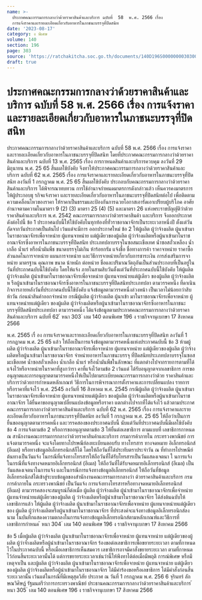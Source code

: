 ```yaml
---
name: >-
  ประกาศคณะกรรมการกลางว่าด้วยราคาสินค้าและบริการ ฉบับที่  58  พ.ศ. 2566 เรื่อง 
  การแจ้งราคาและรายละเอียดเกี่ยวกับอาหารในภาชนะบรรจุที่ปิดสนิท
date: '2023-08-17'
category: ง พิเศษ
volume: 140
section: 196
page: 303
source: 'https://ratchakitcha.soc.go.th/documents/140D196S0000000030300.pdf'
draft: true
---
```


# ประกาศคณะกรรมการกลางว่าด้วยราคาสินค้าและบริการ ฉบับที่  58  พ.ศ. 2566 เรื่อง  การแจ้งราคาและรายละเอียดเกี่ยวกับอาหารในภาชนะบรรจุที่ปิดสนิท

ประกาศคณะกรรมการกลางว่าด้วยราคาสินค้าและบริการ ฉบับที่ 58 พ.ศ. 2566 เรื่อง การแจ้งราคาและรายละเอียดเกี่ยวกับอาหารในภาชนะบรรจุที่ปิดสนิท โดยที่ประกาศคณะกรรมการกลางว่าด้วยราคาสินค้าและบริการ ฉบับที่ 13 พ.ศ. 2565 เรื่อง การกาหนดสินค้าและบริการควบคุม ลงวันที่ 29 มิถุนายน พ.ศ. 25 65 สิ้นผลใช้บังคับ จึงทาให้ประกาศคณะกรรมการกลางว่าด้วยราคาสินค้าและบริการ ฉบับที่ 62 พ.ศ. 2565 เรื่อง การแจ้งราคาและรายละเอียดเกี่ยวกับอาหารในภาชนะบรรจุที่ปิดสนิท ลงวันที่ 1 กรกฎาคม พ.ศ. 25 65 สิ้นผลใช้บังคับ ประกอบกับคณะกรรมการกลางว่าด้วยราคาสินค้าและบริการ ได้พิจารณาทบทวน การใช้อำนาจกำหนดมาตรการดังกล่าวแล้ว เห็นควรคงมาตรการให้ผู้ประกอบธุ รกิจแจ้งราคา และรายละเอียดเกี่ยวกับอาหารในภาชนะบรรจุที่ปิดสนิทต่อไป เพื่อติดตามความเคลื่อนไหวของราคา ให้ราคาเป็นธรรมและป้องกันการฉวยโอกาสเอารัดเอาเปรียบผู้บริโภค อาศัยอำนาจตามความในมาตรา 9 (2) (3) มาตรา 25 (4) (5) และมาตรา 26 แห่งพระราชบัญญัติว่าด้วยราคาสินค้าและบริการ พ.ศ. 2542 คณะกรรมการกลางว่าด้วยราคาสินค้า และบริการ จึงออกประกาศ ดังต่อไปนี้ ข้อ 1 ประกาศฉบับนี้ให้ใช้บังคับในทุกท้องที่ทั่วราชอาณาจักรเป็นระยะเวลาหนึ่งปี ตั้งแต่วันถัดจากวันประกาศเป็นต้นไป เว้นแต่จะมีการ ออกประกาศใหม่ ข้อ 2 ให้ผู้ผลิต ผู้ว่าจ้างผลิต ผู้นาเข้ามาในราชอาณาจักรเพื่อจาหน่าย ผู้แทนจาหน่าย แต่ผู้เดียวของผู้ผลิต ผู้ว่าจ้างผลิตหรือผู้นาเข้ามาในราชอาณาจักรซึ่งอาหารในภาชนะบรรจุที่ปิดสนิท ประเภทปลาบรรจุในซอสมะเขือเทศ น้ำซอสถั่วเหลือง น้ำเกลือ น้ำแร่ หรือน้ำมันพืช ขนาดบรรจุไม่เกิน ห้าร้อยกรัม แจ้งชื่อ ชื่อทางการค้า ราคาจาหน่าย ราคาซื้อ ส่วนลดในการจาหน่าย แผนการจาหน่าย และวิธีการจาหน่ายเกี่ยวกับการชาระเงิน การส่งเสริมการจาหน่าย มาตรฐาน คุณภาพ ขนาด น้าหนัก ต่อหน่วย ชื่อและปริมาณวัตถุอันเป็นส่วนประกอบที่เป็นอยู่ในวันที่ประกาศฉบับนี้ใช้บังคับ โดยให้แจ้ง ภายในสามสิบวันตั้งแต่วันที่ประกาศฉบับนี้ใช้บังคับ ให้ผู้ผลิต ผู้ว่าจ้างผลิต ผู้นำเข้ามาในราชอาณาจักรเพื่อจาหน่าย ผู้แทนจาหน่ายแต่ผู้เดียว ของผู้ผลิต ผู้ว่าจ้างผลิตห รือผู้นาเข้ามาในราชอาณาจักรซึ่งอาหารในภาชนะบรรจุที่ปิดสนิทประเภทปลา ตามวรรคหนึ่ง ที่ดาเนินกิจการภายหลังวันที่ประกาศฉบับนี้ใช้บังคับ แจ้งข้อมูลตามวรรคหนึ่งล่วงหน้า เป็นเวลาไม่น้อยกว่าสิบห้าวัน ก่อนนำสินค้าออกจำหน่าย กรณีผู้ผลิต ผู้ว่าจ้างผลิต ผู้นาเข้า มาในราชอาณาจักรเพื่อจาหน่าย ผู้แทนจาหน่ายแต่ผู้เดียว ของผู้ผลิต ผู้ว่าจ้างผลิตหรือผู้นาเข้ามาในราชอาณาจักรซึ่งอาหารในภาชนะบรรจุที่ปิดสนิทประเภทปลา ตามวรรคหนึ่ง ได้แจ้งข้อมูลตามประกาศคณะกรรมการกลางว่าด้วยราคาสินค้าและบริการ ฉบับที่ 62 ้ หนา 303 ่ เลม 140 ตอนพิเศษ 196 ง ราชกิจจานุเบกษา 17 สิงหาคม 2566

พ.ศ. 2565 เรื่ อง การแจ้งราคาและรายละเอียดเกี่ยวกับอาหารในภาชนะบรรจุที่ปิดสนิท ลงวันที่ 1 กรกฎาคม พ.ศ. 25 65 แล้ว ให้ถือเป็นการแจ้งข้อมูลตามวรรคหนึ่งแห่งประกาศฉบับนี้ ข้อ 3 ห้ามผู้ผลิต ผู้ว่าจ้างผลิต ผู้นาเข้ามาในราชอาณาจักรเพื่อจาหน่าย ผู้แทนจาหน่าย แต่ผู้เดียวของผู้ผลิต ผู้ว่าจ้างผลิตหรือผู้นาเข้ามาในราชอาณาจักร จำหน่ายอาหารในภาชนะบรรจุ ที่ปิดสนิทประเภทปลาบรรจุในซอสมะเขือเทศ น้ำซอสถั่วเหลือง น้ำเกลือ น้ำแร่ หรือน้ำมันพืชในลักษณะ ที่แตกต่างไปจากรายการตามที่ได้แจ้งไว้หรือจาหน่ายในราคาที่สูงกว่ารา คาที่แจ้งไว้ตามข้อ 2 เว้นแต่ ได้รับอนุญาตจากเลขาธิการ การขออนุญาตและการอนุญาตตามวรรคหนึ่งให้เป็นไปตามระเบียบคณะกรรมการกลางว่าด้วย ราคาสินค้าและบริการว่าด้วยการกำหนดหลักเกณฑ์ วิธีการในการพิจารณาการตั้งราคาและการเปลี่ยนแปลง รายการหรือราคาที่แจ้งไว้ พ.ศ. 2545 ลงวันที่ 16 สิงหาคม พ.ศ. 2545 กรณีผู้ผลิต ผู้ว่าจ้างผลิต ผู้นาเข้ามาในราชอาณาจักรเพื่อจาหน่าย ผู้แทนจาหน่ายแต่ผู้เดียว ของผู้ผลิต ผู้ว่าจ้างผลิตหรือผู้นาเข้ามาในราชอาณาจักร ได้ยื่นคาขออนุญาตเปลี่ยนแปลงข้อมูลหรือราคา แตกต่างไปจากที่ได้แจ้งไว้ แล้วตามประกาศคณะกรรมการกลางว่าด้วยราคาสินค้าและบริการ ฉบับที่ 62 พ.ศ. 2565 เรื่อง การแจ้งราคาและรายละเอียดเกี่ยวกับอาหารในภาชนะบรรจุที่ปิดสนิท ลงวันที่ 1 กรกฎาคม พ.ศ. 25 65 ให้ถือว่าเป็นการยื่นขออนุญาตตามวรรคหนึ่ง และวรรคสองของประกาศฉบับนี้ นับแต่วันที่ประกาศฉบับนี้มีผลใช้บังคับ ข้อ 4 การแจ้งตามข้อ 2 หรือการขออนุญาตตามข้อ 3 ให้ยื่นต่อเลขาธิการ ตามแบบที่ เลขาธิการกาหนด ณ สานักงานคณะกรรมการกลางว่าด้วยราคาสินค้าและบริการ กรมการค้าภายใน กระทรวงพาณิชย์ การแจ้งตามวรรคหนึ่ง จะแจ้งโดยทางไปรษณีย์ลงทะเบียนตอบรับ ทางโทรสาร ทางจดหมาย อิเล็กทรอนิกส์ (อีเมล) หรือทางข้อมูลอิเล็กทรอนิกส์ก็ได้ โดยให้ถือวันที่ได้ประทับตราประจำวัน ณ ที่ทำการไปรษณีย์ต้นทางเป็นวันแจ้ง ในกรณีที่แจ้งทางโทรสารให้ถือวันที่ได้รับโทรสารเป็นวันแสดงเจตนา ใ นการแจ้ง ในกรณีที่แจ้งทางจดหมายอิเล็กทรอนิกส์ (อีเมล) ให้ถือวันที่ได้รับจดหมายอิเล็กทรอนิกส์ (อีเมล) เป็นวันแสดงเจตนาในการแจ้ง และในกรณีการแจ้งทางข้อมูลอิเล็กทรอนิกส์ ให้ถือวันที่ข้อมูล อิเล็กทรอนิกส์ได้เข้าสู่ระบบข้อมูลของสำนักงานคณะกรรมการกลางว่า ด้วยราคาสินค้าและบริการ กรมการค้าภายใน กระทรวงพาณิชย์ เป็นวันแจ้ง การแจ้งทางโทรสารหรือทางจดหมายอิเล็กทรอนิกส์ (อีเมล) ตามวรรคสองจะสมบูรณ์ก็ต่อเมื่อ ผู้ผลิต ผู้ว่าจ้างผลิต ผู้นำเข้ามาในราชอาณาจักรเพื่อจำหน่าย ผู้แทนจำหน่ายแต่ผู้เดียวของผู้ผลิต ผู้ ว่าจ้างผลิตหรือผู้นำเข้ามาในราชอาณาจักร ได้ส่งต้นฉบับให้เลขาธิการแล้ว ให้ผู้ผลิต ผู้ว่าจ้างผลิต ผู้นาเข้ามาในราชอาณาจักรเพื่อจาหน่าย ผู้แทนจาหน่ายแต่ผู้เดียวของ ผู้ผลิต ผู้ว่าจ้างผลิตหรือผู้นาเข้ามาในราชอาณาจักร ที่ประสงค์จะแจ้งทางข้อมูลอิเล็กทรอนิกส์ลงนาม ในบันทึกแสดงความตกลงในการแจ้งทางข้อมูลอิเล็กทรอนิกส์ตามหลักเกณฑ์และวิธีการที่เลขาธิการกำหนด ้ หนา 304 ่ เลม 140 ตอนพิเศษ 196 ง ราชกิจจานุเบกษา 17 สิงหาคม 2566

ข้อ 5 เมื่อผู้ผลิต ผู้ว่าจ้างผลิต ผู้นาเข้ามาในราชอาณาจักรเพื่อจาหน่าย ผู้แทนจาหน่าย แต่ผู้เดียวของผู้ผลิต ผู้ว่าจ้ำงผลิตหรือผู้นำเข้ามาในราชอาณาจักร ร้องขอต่อเลขาธิการเพื่อขยายระยะเวลา ตามที่กาหนดไว้ในประกาศฉบับนี้ หรือเมื่อเลขาธิการเห็นสมควร เลขาธิการอาจมีคาสั่งขยายระยะเวลา ตามที่กาหนดไว้ก่อนสิ้นระยะเวลานั้นได้ แต่การขยายระยะเวลาเช่นว่านี้ให้พึงทาได้ต่อเมื่อมีพฤติ การณ์พิเศษ หรือมีเหตุจาเป็น และผู้ผลิต ผู้ว่าจ้างผลิต ผู้นาเข้ามาในราชอาณาจักรเพื่อจาหน่าย ผู้แทนจาหน่าย แต่ผู้เดียวของผู้ผลิต ผู้ว่าจ้างผลิตหรือผู้นำเข้ามาในราชอาณาจักร ได้มีคำร้องขอหรือเลขาธิการ ได้มีคำสั่งก่อนสิ้นระยะเวลานั้น เว้นแต่ในกรณีที่มีเหตุสุดวิสัย ประกาศ ณ วันที่ 1 กรกฎาคม พ.ศ. 256 6 จุรินทร์ ลักษณวิศิษฏ์ รัฐมนตรีว่าการกระทรวงพาณิชย์ ประธานคณะกรรมการกลางว่าด้วยราคาสินค้าและบริการ ้ หนา 305 ่ เลม 140 ตอนพิเศษ 196 ง ราชกิจจานุเบกษา 17 สิงหาคม 2566
